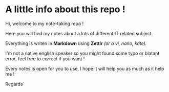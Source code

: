 # A little info about this repo !

Hi, welcome to my note-taking repo !

Here you will find my notes about a lots of different IT related subject.

 Everything is writen in **Markdown** using **Zettlr** *(or a vi, nano, kate).*
 
 I'm not a native english speaker so you might found some typo or blatant error, feel free to correct if you want !
 
 Every notes is open for you to use, I hope it will help you as much as it help me !
 
 Regards